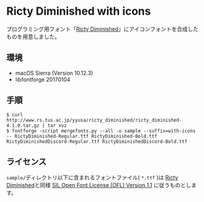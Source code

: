 # Ricty Diminished with icons

プログラミング用フォント「[Ricty Diminished](http://www.rs.tus.ac.jp/yyusa/ricty_diminished.html)」にアイコンフォントを合成したものを用意しました。


## 環境

- macOS Sierra (Version 10.12.3)
- libfontforge 20170104

## 手順

```
$ curl http://www.rs.tus.ac.jp/yyusa/ricty_diminished/ricty_diminished-4.1.0.tar.gz | tar xvz
$ fontforge -script mergefonts.py --all -o sample --suffix=with-icons -- RictyDiminished-Regular.ttf RictyDiminished-Bold.ttf RictyDiminishedDiscord-Regular.ttf RictyDiminishedDiscord-Bold.ttf
```

## ライセンス

`sample/`ディレクトリ以下に含まれるフォントファイル( `*.ttf` )は [Ricty Diminished](http://www.rs.tus.ac.jp/yyusa/ricty_diminished.html)と同様 [SIL Open Font License (OFL) Version 1.1](http://scripts.sil.org/cms/scripts/page.php?site_id=nrsi&id=ofl) に従うものとします。